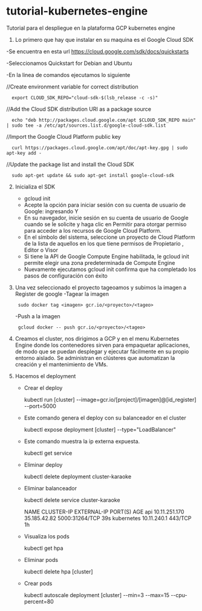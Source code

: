 # tutorial-kubernetes-engine
Tutorial para el despliegue en la plataforma GCP  kubernetes engine

1. Lo primero que hay que instalar en su maquina es el Google Cloud SDK

  -Se encuentra en esta url https://cloud.google.com/sdk/docs/quickstarts
	
  -Seleccionamos Quickstart for Debian and Ubuntu
  
  -En la linea de comandos ejecutamos lo siguiente
  
   //Create environment variable for correct distribution
   
      export CLOUD_SDK_REPO="cloud-sdk-$(lsb_release -c -s)"

   //Add the Cloud SDK distribution URI as a package source
   
      echo "deb http://packages.cloud.google.com/apt $CLOUD_SDK_REPO main" | sudo tee -a /etc/apt/sources.list.d/google-cloud-sdk.list

   //Import the Google Cloud Platform public key
   
      curl https://packages.cloud.google.com/apt/doc/apt-key.gpg | sudo apt-key add -

   //Update the package list and install the Cloud SDK
   
      sudo apt-get update && sudo apt-get install google-cloud-sdk

2. Inicializa el SDK
	
   - gcloud init
   - Acepte la opción para iniciar sesión con su cuenta de usuario de Google: ingresando Y
   - En su navegador, inicie sesión en su cuenta de usuario de Google cuando se le solicite y haga clic en Permitir para otorgar permiso para acceder a los recursos de Google Cloud Platform.
   - En el símbolo del sistema, seleccione un proyecto de Cloud Platform de la lista de aquellos en los que tiene permisos de Propietario , Editor o Visor
   - Si tiene la API de Google Compute Engine habilitada, le gcloud init permite elegir una zona predeterminada de Compute Engine
   - Nuevamente ejecutamos gcloud init confirma que ha completado los pasos de configuración con éxito
   
3. Una vez seleccionado el proyecto tageoamos y subimos la imagen a Register de google
	-Tagear la imagen

		sudo docker tag <imagen> gcr.io/<proyecto>/<tageo>
	
	-Push a la imagen
	
		gcloud docker -- push gcr.io/<proyecto>/<tageo>
		
4. Creamos el cluster, nos dirigimos a GCP y en el menu Kubernetes Engine donde los contenedores sirven para empaquetar aplicaciones, de modo que se puedan desplegar y ejecutar fácilmente en su propio entorno aislado. Se administran en clústeres que automatizan la creación y el mantenimiento de VMs.

5. Hacemos el deployment
	- Crear el deploy
	
		kubectl run [cluster] --image=gcr.io/[project]/[imagen]@[id_register] --port=5000
		
	- Este comando genera el deploy con su balanceador  en el cluster
		
		kubectl expose deployment [cluster] --type="LoadBalancer"
		
	- Este comando muestra la ip externa expuesta.
		
		kubectl get service
		
	- Eliminar deploy
		
		kubectl delete deployment cluster-karaoke

	- Eliminar balanceador 
		
		kubectl delete  service cluster-karaoke


		NAME            CLUSTER-IP      EXTERNAL-IP    PORT(S)          AGE
		api		10.11.251.170   35.185.42.82   5000:31264/TCP   39s
		kubernetes      10.11.240.1     <none>         443/TCP          1h


	- Visualiza los pods 
		
		kubectl get hpa

	- Eliminar pods 

		kubectl delete hpa [cluster]

	- Crear pods 

 		kubectl autoscale deployment [cluster] --min=3 --max=15 --cpu-percent=80





